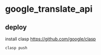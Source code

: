 # google_translate_api

## deploy

install clasp
https://github.com/google/clasp

```
clasp push
```
